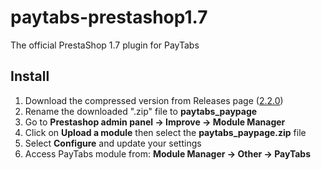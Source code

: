 # paytabs-prestashop1.7
The official PrestaShop 1.7 plugin for PayTabs


## Install
1. Download the compressed version from Releases page ([2.2.0](https://github.com/paytabscom/paytabs-prestashop1.7/releases/download/2.2.0/paytabs_paypage.zip))
2. Rename the downloaded ".zip" file to **paytabs_paypage**
3. Go to **Prestashop admin panel -> Improve -> Module Manager**
4. Click on **Upload a module** then select the **paytabs_paypage.zip** file
5. Select **Configure** and update your settings
6. Access PayTabs module from: **Module Manager -> Other -> PayTabs**
